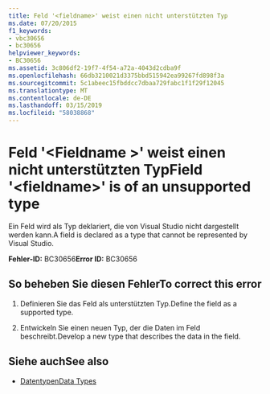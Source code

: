 ```yaml
---
title: Feld '<fieldname>' weist einen nicht unterstützten Typ
ms.date: 07/20/2015
f1_keywords:
- vbc30656
- bc30656
helpviewer_keywords:
- BC30656
ms.assetid: 3c806df2-19f7-4f54-a72a-4043d2cdba9f
ms.openlocfilehash: 66db3210021d3375bbd515942ea99267fd898f3a
ms.sourcegitcommit: 5c1abeec15fbddcc7dbaa729fabc1f1f29f12045
ms.translationtype: MT
ms.contentlocale: de-DE
ms.lasthandoff: 03/15/2019
ms.locfileid: "58038868"
---
```

# <a name="field-fieldname-is-of-an-unsupported-type"></a><span data-ttu-id="5c44e-102">Feld '\<Fieldname >' weist einen nicht unterstützten Typ</span><span class="sxs-lookup"><span data-stu-id="5c44e-102">Field '\<fieldname>' is of an unsupported type</span></span>
<span data-ttu-id="5c44e-103">Ein Feld wird als Typ deklariert, die von Visual Studio nicht dargestellt werden kann.</span><span class="sxs-lookup"><span data-stu-id="5c44e-103">A field is declared as a type that cannot be represented by Visual Studio.</span></span>  
  
 <span data-ttu-id="5c44e-104">**Fehler-ID:** BC30656</span><span class="sxs-lookup"><span data-stu-id="5c44e-104">**Error ID:** BC30656</span></span>  
  
## <a name="to-correct-this-error"></a><span data-ttu-id="5c44e-105">So beheben Sie diesen Fehler</span><span class="sxs-lookup"><span data-stu-id="5c44e-105">To correct this error</span></span>  
  
1.  <span data-ttu-id="5c44e-106">Definieren Sie das Feld als unterstützten Typ.</span><span class="sxs-lookup"><span data-stu-id="5c44e-106">Define the field as a supported type.</span></span>  
  
2.  <span data-ttu-id="5c44e-107">Entwickeln Sie einen neuen Typ, der die Daten im Feld beschreibt.</span><span class="sxs-lookup"><span data-stu-id="5c44e-107">Develop a new type that describes the data in the field.</span></span>  
  
## <a name="see-also"></a><span data-ttu-id="5c44e-108">Siehe auch</span><span class="sxs-lookup"><span data-stu-id="5c44e-108">See also</span></span>

- [<span data-ttu-id="5c44e-109">Datentypen</span><span class="sxs-lookup"><span data-stu-id="5c44e-109">Data Types</span></span>](../../visual-basic/language-reference/data-types/index.md)
